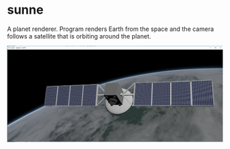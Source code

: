 # sunne
A planet renderer. Program renders Earth from the space and the camera follows a satellite that is orbiting around the planet.

![sunne](/screenshot/sunne.png)
